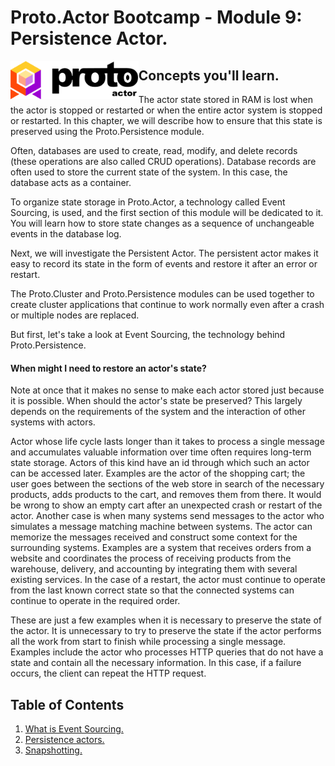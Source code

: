 # Proto.Actor Bootcamp - Module 9: Persistence Actor.

<img src="images/protowhite.png" alt="protowhite" style="float: left; zoom: 20%;" />

## Concepts you'll learn.

The actor state stored in RAM is lost when the actor is stopped or restarted or when the entire actor system is stopped or restarted. In this chapter, we will describe how to ensure that this state is preserved using the Proto.Persistence module.

Often, databases are used to create, read, modify, and delete records (these operations are also called CRUD operations). Database records are often used to store the current state of the system. In this case, the database acts as a container.

To organize state storage in Proto.Actor, a technology called Event Sourcing, is used, and the first section of this module will be dedicated to it. You will learn how to store state changes as a sequence of unchangeable events in the database log.

Next, we will investigate the Persistent Actor. The persistent actor makes it easy to record its state in the form of events and restore it after an error or restart.

The Proto.Cluster and Proto.Persistence modules can be used together to create cluster applications that continue to work normally even after a crash or multiple nodes are replaced.

But first, let's take a look at Event Sourcing, the technology behind Proto.Persistence.

#### When might I need to restore an actor's state?

Note at once that it makes no sense to make each actor stored just because it is possible. When should the actor's state be preserved? This largely depends on the requirements of the system and the interaction of other systems with actors.

Actor whose life cycle lasts longer than it takes to process a single message and accumulates valuable information over time often requires long-term state storage. Actors of this kind have an id through which such an actor can be accessed later. Examples are the actor of the shopping cart; the user goes between the sections of the web store in search of the necessary products, adds products to the cart, and removes them from there. It would be wrong to show an empty cart after an unexpected crash or restart of the actor. Another case is when many systems send messages to the actor who simulates a message matching machine between systems. The actor can memorize the messages received and construct some context for the surrounding systems. Examples are a system that receives orders from a website and coordinates the process of receiving products from the warehouse, delivery, and accounting by integrating them with several existing services. In the case of a restart, the actor must continue to operate from the last known correct state so that the connected systems can continue to operate in the required order.

These are just a few examples when it is necessary to preserve the state of the actor. It is unnecessary to try to preserve the state if the actor performs all the work from start to finish while processing a single message. Examples include the actor who processes HTTP queries that do not have a state and contain all the necessary information. In this case, if a failure occurs, the client can repeat the HTTP request.

## Table of Contents

1. [What is Event Sourcing.](lesson-1/README.md)
2. [Persistence actors.](lesson-2/README.md)
3. [Snapshotting.](lesson-3/README.md)

